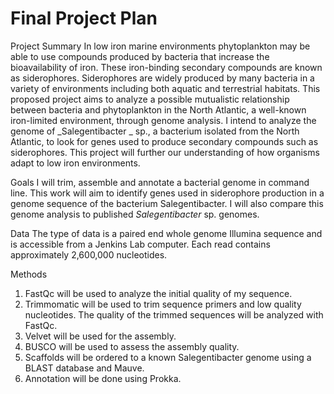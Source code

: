 # Final Project Plan

Project Summary
 In low iron marine environments phytoplankton may be able to use compounds produced by bacteria that increase the bioavailability of iron. These iron-binding secondary compounds are known as siderophores. Siderophores are widely produced by many bacteria in a variety of environments including both aquatic and terrestrial habitats. This proposed project aims to analyze a possible mutualistic relationship between bacteria and phytoplankton in the North Atlantic, a well-known iron-limited environment, through genome analysis. I intend to analyze the genome of _Salegentibacter _ sp., a bacterium isolated from the North Atlantic, to look for genes used to produce secondary compounds such as siderophores. This project will further our understanding of how organisms adapt to low iron environments. 
 
 Goals
 I will trim, assemble and annotate a bacterial genome in command line. This work will aim to identify genes used in siderophore production in a genome sequence of the bacterium Salegentibacter. I will also compare this genome analysis to published  _Salegentibacter_ sp. genomes.  

Data
The type of data is a paired end whole genome Illumina sequence and is accessible from a Jenkins Lab computer. Each read contains approximately 2,600,000 nucleotides.

Methods
1. FastQc will be used to analyze the initial quality of my sequence.
2. Trimmomatic will be used to trim sequence primers and low quality nucleotides. The quality of the trimmed sequences will be analyzed with FastQc.
3. Velvet will be used for the assembly.
4. BUSCO will be used to assess the assembly quality. 
5. Scaffolds will be ordered to a known Salegentibacter genome using a BLAST database and Mauve.
6. Annotation will be done using Prokka. 
